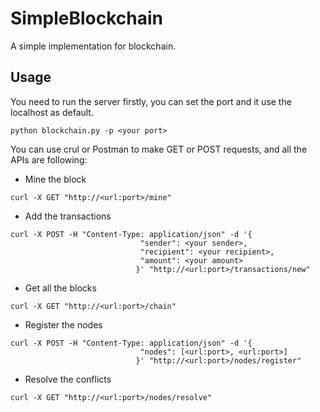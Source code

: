 # SimpleBlockchain
A simple implementation for blockchain.

## Usage

You need to run the server firstly, you can set the port and it use the localhost as default.
```buildoutcfg
python blockchain.py -p <your port>
```

You can use crul or Postman to make GET or POST requests, and all the APIs are following:

- Mine the block
```buildoutcfg
curl -X GET "http://<url:port>/mine"
```

- Add the transactions
```buildoutcfg
curl -X POST -H "Content-Type: application/json" -d '{
                             "sender": <your sender>,
                             "recipient": <your recipient>, 
                             "amount": <your amount>
                            }' "http://<url:port>/transactions/new"
```

- Get all the blocks
```buildoutcfg
curl -X GET "http://<url:port>/chain"
```

- Register the nodes
```buildoutcfg
curl -X POST -H "Content-Type: application/json" -d '{
                             "nodes": [<url:port>, <url:port>]
                            }' "http://<url:port>/nodes/register"
```

- Resolve the conflicts
```buildoutcfg
curl -X GET "http://<url:port>/nodes/resolve"
```
